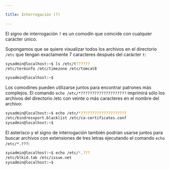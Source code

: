 ```yaml
---

title: Interrogación (?)

---
```


El signo de interrogación `?` es un comodín que coincide con cualquier carácter único. 

Supongamos que se quiere visualizar todos los archivos en el directorio `/etc` que tengan exactamente 7 caracteres después del carácter `t`:

```bash
sysadmin@localhost:~$ ls /etc/t??????
/etc/terminfo /etc/timezone /etc/tomcat8

sysadmin@localhost:~$
```

Los comodines pueden utilizarse juntos para encontrar patrones más complejos. El comando `echo /etc/*????????????????????` imprimirá sólo los archivos del directorio /etc con veinte o más caracteres en el nombre del archivo:

```bash
sysadmin@localhost:~$ echo /etc/*????????????????????            
/etc/bindresvport.blacklist /etc/ca-certificates.conf            
sysadmin@localhost:~$
```

El asterisco y el signo de interrogación también podrían usarse juntos para buscar archivos con extensiones de tres letras ejecutando el comando `echo /etc/*.???`:

```bash
sysadmin@localhost:~$ echo /etc/*.???                
/etc/blkid.tab /etc/issue.net                                
sysadmin@localhost:~$
```

